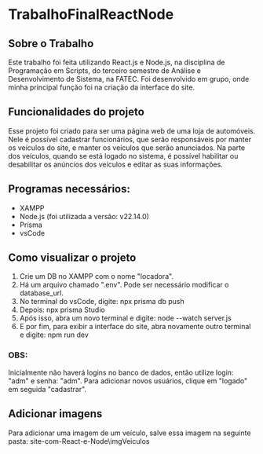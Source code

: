 # TrabalhoFinalReactNode

## Sobre o Trabalho
Este trabalho foi feita utilizando React.js e Node.js, na disciplina de Programação em Scripts, do terceiro semestre de Análise e Desenvolvimento de Sistema, na FATEC.
Foi desenvolvido em grupo, onde minha principal função foi na criação da interface do site.

## Funcionalidades do projeto
Esse projeto foi criado para ser uma página web de uma loja de automóveis. Nele é possível cadastrar funcionários, que serão responsáveis por manter os veículos do site, e manter os veículos que serão anunciados. Na parte dos veículos, quando se está logado no sistema, é possível habilitar ou desabilitar os anúncios dos veículos e editar as suas informações.

## Programas necessários:
* XAMPP
* Node.js (foi utilizada a versão: v22.14.0)
* Prisma
* vsCode

## Como visualizar o projeto
1. Crie um DB no XAMPP com o nome "locadora".
2. Há um arquivo chamado ".env". Pode ser necessário modificar o database_url.
3. No terminal do vsCode, digite: npx prisma db push
4. Depois: npx prisma Studio
5. Após isso, abra um novo terminal e digite: node --watch server.js
6. E por fim, para exibir a interface do site, abra novamente outro terminal e digite: npm run dev

### OBS:
Inicialmente não haverá logins no banco de dados, então utilize login: "adm" e senha: "adm". Para adicionar novos usuários, clique em "logado" em seguida "cadastrar".

## Adicionar imagens
Para adicionar uma imagem de um veículo, salve essa imagem na seguinte pasta: site-com-React-e-Node\imgVeiculos
